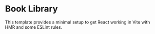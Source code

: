 # Book Library

This template provides a minimal setup to get React working in Vite with HMR and some ESLint rules.
